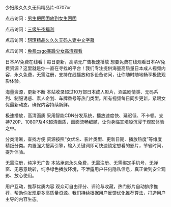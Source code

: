 少妇级久久久无码精品片-0707xr


点击访问：<a href="https://gda-c7m.pages.dev/">男生把困困放到女生困困</a>

点击访问：<a href="https://gsd-agv.pages.dev/">三级午夜福利</a>

点击访问：<a href="https://vassv.pages.dev/">琪琪精品久久久无码人妻中文字幕</a>

点击访问：<a href="https://gfd-5xg.pages.dev/">免费csgo暴躁少女高清观看</a>


日本AV免费在线看｜每日更新，高清无广告极速播放
想要免费在线观看日本AV免费资源？这里就是你一直在寻找的平台！我们专注提供海量高质量日本成人视频内容，永久免费，无需注册，支持在线播放和多设备访问，让你随时随地畅享极致观影体验。

海量资源，更新不断
本站收录超过10万部日本成人影片，涵盖剧情类、无码系列、制服诱惑、素人企划、车牌番号等热门类型。所有视频每日同步更新，紧跟女优最新动态，确保内容持续新鲜。

极速播放，高清画质
采用智能CDN分发系统，播放速度快、延迟低、不卡顿。支持720P、1080P及4K超清画质，画面流畅细腻，让你身临其境般沉浸于观影体验之中。

分类清晰，查找方便
资源按照“女优名、影片类型、更新日期、播放热度”等维度精细分类。内置强大搜索引擎，输入关键词即可快速锁定想看的影片，节省时间，提升体验。

无需注册，纯净无广告
本站承诺永久免费，无需注册、无需绑定手机号，无弹窗、无恶意跳转，纯净绿色播放环境，不泄露用户任何隐私信息，真正做到安全观影、放心使用。

用户互动，推荐优质内容
观众可自由评分、评论与收藏，热门影片自动排序推荐，帮助你发现更多高质量资源。我们持续根据用户反馈优化推荐算法，打造用户主导的内容生态。


<span style="display:none;">[Canonical link]( https://github.com/xda7765/45902 ）</span>
